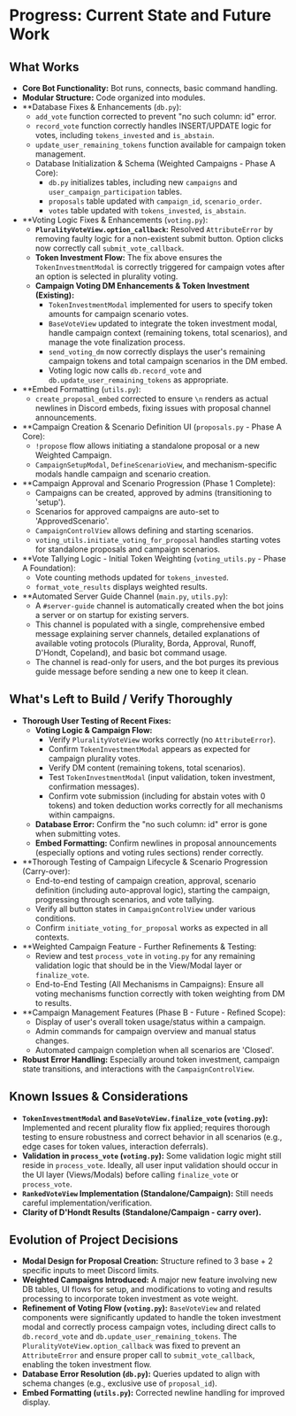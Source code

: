 # Progress: Current State and Future Work

## What Works

*   **Core Bot Functionality:** Bot runs, connects, basic command handling.
*   **Modular Structure:** Code organized into modules.
*   **Database Fixes & Enhancements (`db.py`):
    *   `add_vote` function corrected to prevent "no such column: id" error.
    *   `record_vote` function correctly handles INSERT/UPDATE logic for votes, including `tokens_invested` and `is_abstain`.
    *   `update_user_remaining_tokens` function available for campaign token management.
    *   Database Initialization & Schema (Weighted Campaigns - Phase A Core):
        *   `db.py` initializes tables, including new `campaigns` and `user_campaign_participation` tables.
        *   `proposals` table updated with `campaign_id`, `scenario_order`.
        *   `votes` table updated with `tokens_invested`, `is_abstain`.
*   **Voting Logic Fixes & Enhancements (`voting.py`):
    *   **`PluralityVoteView.option_callback`:** Resolved `AttributeError` by removing faulty logic for a non-existent submit button. Option clicks now correctly call `submit_vote_callback`.
    *   **Token Investment Flow:** The fix above ensures the `TokenInvestmentModal` is correctly triggered for campaign votes after an option is selected in plurality voting.
    *   **Campaign Voting DM Enhancements & Token Investment (Existing):**
        *   `TokenInvestmentModal` implemented for users to specify token amounts for campaign scenario votes.
        *   `BaseVoteView` updated to integrate the token investment modal, handle campaign context (remaining tokens, total scenarios), and manage the vote finalization process.
        *   `send_voting_dm` now correctly displays the user's remaining campaign tokens and total campaign scenarios in the DM embed.
        *   Voting logic now calls `db.record_vote` and `db.update_user_remaining_tokens` as appropriate.
*   **Embed Formatting (`utils.py`):
    *   `create_proposal_embed` corrected to ensure `\n` renders as actual newlines in Discord embeds, fixing issues with proposal channel announcements.
*   **Campaign Creation & Scenario Definition UI (`proposals.py` - Phase A Core):
    *   `!propose` flow allows initiating a standalone proposal or a new Weighted Campaign.
    *   `CampaignSetupModal`, `DefineScenarioView`, and mechanism-specific modals handle campaign and scenario creation.
*   **Campaign Approval and Scenario Progression (Phase 1 Complete):
    *   Campaigns can be created, approved by admins (transitioning to 'setup').
    *   Scenarios for approved campaigns are auto-set to 'ApprovedScenario'.
    *   `CampaignControlView` allows defining and starting scenarios.
    *   `voting_utils.initiate_voting_for_proposal` handles starting votes for standalone proposals and campaign scenarios.
*   **Vote Tallying Logic - Initial Token Weighting (`voting_utils.py` - Phase A Foundation):
    *   Vote counting methods updated for `tokens_invested`.
    *   `format_vote_results` displays weighted results.
*   **Automated Server Guide Channel (`main.py`, `utils.py`):
    *   A `#server-guide` channel is automatically created when the bot joins a server or on startup for existing servers.
    *   This channel is populated with a single, comprehensive embed message explaining server channels, detailed explanations of available voting protocols (Plurality, Borda, Approval, Runoff, D'Hondt, Copeland), and basic bot command usage.
    *   The channel is read-only for users, and the bot purges its previous guide message before sending a new one to keep it clean.

## What's Left to Build / Verify Thoroughly

*   **Thorough User Testing of Recent Fixes:**
    *   **Voting Logic & Campaign Flow:**
        *   Verify `PluralityVoteView` works correctly (no `AttributeError`).
        *   Confirm `TokenInvestmentModal` appears as expected for campaign plurality votes.
        *   Verify DM content (remaining tokens, total scenarios).
        *   Test `TokenInvestmentModal` (input validation, token investment, confirmation messages).
        *   Confirm vote submission (including for abstain votes with 0 tokens) and token deduction works correctly for all mechanisms within campaigns.
    *   **Database Error:** Confirm the "no such column: id" error is gone when submitting votes.
    *   **Embed Formatting:** Confirm newlines in proposal announcements (especially options and voting rules sections) render correctly.
*   **Thorough Testing of Campaign Lifecycle & Scenario Progression (Carry-over):
    *   End-to-end testing of campaign creation, approval, scenario definition (including auto-approval logic), starting the campaign, progressing through scenarios, and vote tallying.
    *   Verify all button states in `CampaignControlView` under various conditions.
    *   Confirm `initiate_voting_for_proposal` works as expected in all contexts.
*   **Weighted Campaign Feature - Further Refinements & Testing:
    *   Review and test `process_vote` in `voting.py` for any remaining validation logic that should be in the View/Modal layer or `finalize_vote`.
    *   End-to-End Testing (All Mechanisms in Campaigns): Ensure all voting mechanisms function correctly with token weighting from DM to results.
*   **Campaign Management Features (Phase B - Future - Refined Scope):
    *   Display of user's overall token usage/status within a campaign.
    *   Admin commands for campaign overview and manual status changes.
    *   Automated campaign completion when all scenarios are 'Closed'.
*   **Robust Error Handling:** Especially around token investment, campaign state transitions, and interactions with the `CampaignControlView`.

## Known Issues & Considerations

*   **`TokenInvestmentModal` and `BaseVoteView.finalize_vote` (`voting.py`):** Implemented and recent plurality flow fix applied; requires thorough testing to ensure robustness and correct behavior in all scenarios (e.g., edge cases for token values, interaction deferrals).
*   **Validation in `process_vote` (`voting.py`):** Some validation logic might still reside in `process_vote`. Ideally, all user input validation should occur in the UI layer (Views/Modals) before calling `finalize_vote` or `process_vote`.
*   **`RankedVoteView` Implementation (Standalone/Campaign):** Still needs careful implementation/verification.
*   **Clarity of D'Hondt Results (Standalone/Campaign - carry over).**

## Evolution of Project Decisions

*   **Modal Design for Proposal Creation:** Structure refined to 3 base + 2 specific inputs to meet Discord limits.
*   **Weighted Campaigns Introduced:** A major new feature involving new DB tables, UI flows for setup, and modifications to voting and results processing to incorporate token investment as vote weight.
*   **Refinement of Voting Flow (`voting.py`):** `BaseVoteView` and related components were significantly updated to handle the token investment modal and correctly process campaign votes, including direct calls to `db.record_vote` and `db.update_user_remaining_tokens`. The `PluralityVoteView.option_callback` was fixed to prevent an `AttributeError` and ensure proper call to `submit_vote_callback`, enabling the token investment flow.
*   **Database Error Resolution (`db.py`):** Queries updated to align with schema changes (e.g., exclusive use of `proposal_id`).
*   **Embed Formatting (`utils.py`):** Corrected newline handling for improved display.